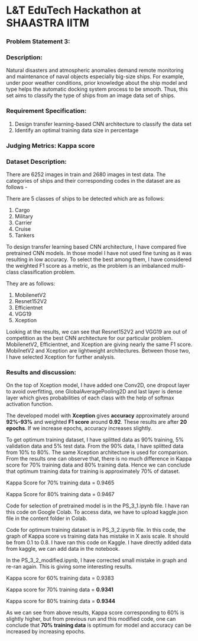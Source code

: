 # L&T EduTech Hackathon at SHAASTRA IITM
### Problem Statement 3:
### Description: 
Natural disasters and atmospheric anomalies demand remote monitoring and maintenance of naval objects especially big-size ships. For example, under poor weather conditions, prior knowledge about the ship model and type helps the automatic docking system process to be smooth. Thus, this set aims to classify the type of ships from an image data set of ships.

### Requirement Specification:
1. Design transfer learning-based CNN architecture to classify the data set
2. Identify an optimal training data size in percentage
### Judging Metrics: Kappa score
### Dataset Description:
There are 6252 images in train and 2680 images in test data. The categories of ships and their corresponding codes in the dataset are as follows -

There are 5 classes of ships to be detected which are as follows:

1. Cargo
2. Military
3. Carrier
4. Cruise
5. Tankers

To design transfer learning based CNN architecture, I have compared five pretrained CNN models. In those model I have not used fine tuning as it was resulting in low accuracy. To select the best among them, I have considered the weighted F1 score as a metric, as the problem is an imbalanced multi-class classification problem.

They are as follows:
1. MobilenetV2
2. Resnet152V2
3. Efficientnet
4. VGG19
5. Xception

Looking at the results, we can see that Resnet152V2 and VGG19 are out of competition as the best CNN architecture for our particular problem. MobilenetV2, Efficientnet, and Xception are giving nearly the same F1 score. MobilnetV2 and Xception are lightweight architectures. Between those two, I have selected Xception for further analysis.

### Results and discussion:

On the top of Xception model, I have added one Conv2D, one dropout layer to avoid overfitting, one GlobalAveragePooling2D and last layer is dense layer which gives probabilities of each class with the help of softmax activation function.

The developed model with **Xception** gives **accuracy** approximately around **92%-93%** and weighted **F1 score** around **0.92**. These results are after **20 epochs**. If we increase epochs, accuracy increases slightly.

To get optimum training dataset, I have splitted data as 90% training, 5% validation data and 5% test data. From the 90% data, I have splitted data from 10% to 80%.
The same Xception architecture is used for comparison. From the results one can observe that, there is no much difference in Kappa score for 70% training data and 80% training data. Hence we can conclude that optimum training data for training is approximately 70% of dataset.

Kappa Score for 70% training data = 0.9465

Kappa Score for 80% training data = 0.9467

Code for selection of pretrained model is in the PS_3_1.ipynb file. I have ran this code on Google Colab. To access data, we have to upload kaggle.json file in the content folder in Colab.

Code for optimum training dataset is in PS_3_2.ipynb file. In this code, the graph of Kappa score vs training data has mistake in X axis scale. It should be from 0.1 to 0.8. I have ran this code on Kaggle. I have directly added data from kaggle, we can add data in the notebook.

In the PS_3_2_modified.ipynb, I have corrected small mistake in graph and re-ran again. This is giving some interesting results.

Kappa score for 60% training data = 0.9383

Kappa score for 70% training data = **0.9341**

Kappa score for 80% training data = **0.9344**

As we can see from above results, Kappa score corresponding to 60% is slightly higher, but from previous run and this modified code, one can conclude that **70% training data** is optimum for model and accuracy can be increased by increasing epochs.
